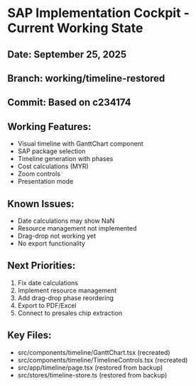 # SAP Implementation Cockpit - Current Working State

## Date: September 25, 2025
## Branch: working/timeline-restored
## Commit: Based on c234174

## Working Features:
- Visual timeline with GanttChart component
- SAP package selection
- Timeline generation with phases
- Cost calculations (MYR)
- Zoom controls
- Presentation mode

## Known Issues:
- Date calculations may show NaN
- Resource management not implemented
- Drag-drop not working yet
- No export functionality

## Next Priorities:
1. Fix date calculations
2. Implement resource management
3. Add drag-drop phase reordering
4. Export to PDF/Excel
5. Connect to presales chip extraction

## Key Files:
- src/components/timeline/GanttChart.tsx (recreated)
- src/components/timeline/TimelineControls.tsx (recreated)  
- src/app/timeline/page.tsx (restored from backup)
- src/stores/timeline-store.ts (restored from backup)
